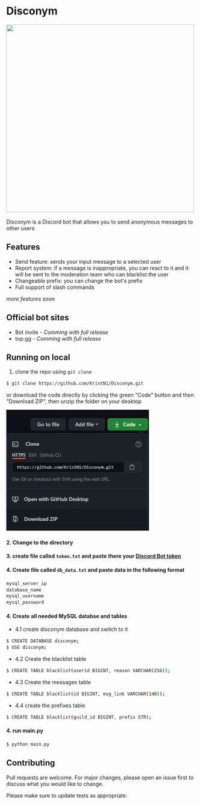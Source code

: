 # Disconym

<img src="https://github.com/KristN1/Disconym/blob/main/imgs/main_logo.png?raw=true" width="500" height="500">

Disconym is a Discord bot that allows you to send anonymous messages to other users

## Features

- Send feature: sends your input message to a selected user
- Report system: if a message is inappropriate, you can react to it and it will be sent to the moderation team who can blacklist the user
- Changeable prefix: you can change the bot's prefix
- Full support of slash commands

*more features soon*
 
## Official bot sites

- Bot invite - *Comming with full release*
- top.gg - *Comming with full release* 

## Running on local

1. clone the repo using `git clone`
```bash
$ git clone https://github.com/KristN1/Disconym.git
```
or download the code directly by clicking the green "Code" button and then "Download ZIP", then unzip the folder on your desktop

![How to download zip](https://github.com/KristN1/Disconym/blob/main/imgs/how-to-download.PNG?raw=true)



#### 2. Change to the directory
#### 3. create file called `token.txt` and paste there your [Discord Bot token](http://discord.com/developers)
#### 4. Create file called `db_data.txt` and paste data in the following format
```bash
mysql_server_ip
database_name
mysql_username
mysql_password
```

#### 4. Create all needed MySQL databse and tables

 - 4.1 create disconym database and switch to it
```bash
$ CREATE DATABASE disconym;
$ USE disconym;
```

 - 4.2 Create the blacklist table
```bash
$ CREATE TABLE blacklist(userid BIGINT, reason VARCHAR(256));
```
 - 4.3 Create the messages table
```bash
$ CREATE TABLE blacklist(id BIGINT, msg_link VARCHAR(148));
```
 - 4.4 create the prefixes table
```bash
$ CREATE TABLE blacklist(guild_id BIGINT, prefix STR);
```

#### 4. run main.py
```bash
$ python main.py
```

## Contributing
Pull requests are welcome. For major changes, please open an issue first to discuss what you would like to change.

Please make sure to update tests as appropriate.